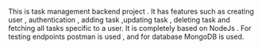 This is task management backend project . It has features such as creating user , authentication , adding task ,updating task , deleting task and fetching all tasks specific to a user. It is completely based on NodeJs . For testing endpoints postman is used , and for database MongoDB is used.
